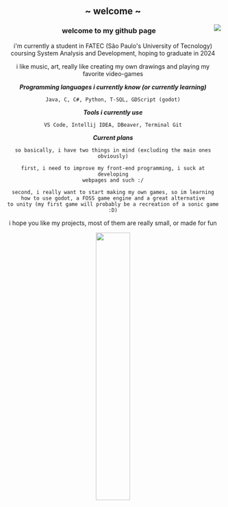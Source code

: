 <div align="center">
  <h2 style="#FF0000">~ welcome ~</h2>
  <img align="right" src="https://media.tenor.com/mDXSUmFtxMgAAAAi/simon-gurren-laggan.gif">

  
  
  ### welcome to my github page

  i'm currently a student in FATEC (São Paulo's University of Tecnology) coursing System Analysis and Development, hoping to graduate in 2024

  i like music, art, really like creating my own drawings and playing my favorite video-games

  ***Programming languages i currently know (or currently learning)***
  ```
  Java, C, C#, Python, T-SQL, GDScript (godot)
  ```

  ***Tools i currently use***
  ```
  VS Code, Intellij IDEA, DBeaver, Terminal Git
  ```

  ***Current plans***
  ```
  so basically, i have two things in mind (excluding the main ones obviously)

  first, i need to improve my front-end programming, i suck at developing
  webpages and such :/

  second, i really want to start making my own games, so im learning
  how to use godot, a FOSS game engine and a great alternative
  to unity (my first game will probably be a recreation of a sonic game :D)
  ```

  i hope you like my projects, most of them are really small, or made for fun

  
  
</div>

<div  align="center" style="margin-bottom:100px">

<img width=40% align="center" src="https://github-readme-stats.vercel.app/api/top-langs/?username=lant-silva&show_icons=true&theme=nord&layout=compact" />
</div>
<!---
![Anurag's GitHub stats](https://github-readme-stats.vercel.app/api?username=lant-silva&theme=nord&count_private=true&show_icons=true)
<img width=55% align="center"  src="https://github-readme-streak-stats.herokuapp.com?user=lant-silva&theme=nord&mode=weekly" />
--->
<!---
lant-silva/lant-silva is a ✨ special ✨ repository because its `README.md` (this file) appears on your GitHub profile.
You can click the Preview link to take a look at your changes.
--->
